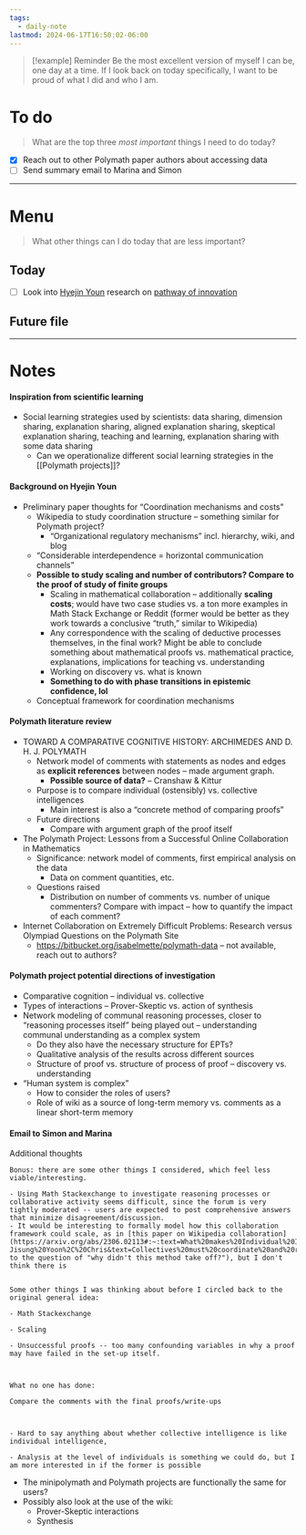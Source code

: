 ```yaml
---
tags:
  - daily-note
lastmod: 2024-06-17T16:50:02-06:00
---
```

>[!example] Reminder
>Be the most excellent version of myself I can be, one day at a time. If I look back on today specifically, I want to be proud of what I did and who I am.

# To do

> What are the top three *most important* things I need to do today?

- [x] Reach out to other Polymath paper authors about accessing data
- [ ] Send summary email to Marina and Simon

----
# Menu

> What other things can I do today that are less important?
## Today

- [ ] Look into [Hyejin Youn](https://www.kellogg.northwestern.edu/faculty/directory/youn_hyejin.aspx) research on [pathway of innovation](http://hyoun.me/research/#innovation)

## Future file



---
# Notes

#### Inspiration from scientific learning

- Social learning strategies used by scientists: data sharing, dimension sharing, explanation sharing, aligned explanation sharing, skeptical explanation sharing, teaching and learning, explanation sharing with some data sharing
	- Can we operationalize different social learning strategies in the [[Polymath projects]]?

#### Background on Hyejin Youn

- Preliminary paper thoughts for “Coordination mechanisms and costs”
	- Wikipedia to study coordination structure – something similar for Polymath project?
		- “Organizational regulatory mechanisms” incl. hierarchy, wiki, and blog
	- “Considerable interdependence = horizontal communication channels”
	- **Possible to study scaling and number of contributors? Compare to the proof of study of finite groups**
		- Scaling in mathematical collaboration – additionally **scaling costs**; would have two case studies vs. a ton more examples in Math Stack Exchange or Reddit (former would be better as they work towards a conclusive “truth,” similar to Wikipedia)
		- Any correspondence with the scaling of deductive processes themselves, in the final work? Might be able to conclude something about mathematical proofs vs. mathematical practice, explanations, implications for teaching vs. understanding
		- Working on discovery vs. what is known
		- **Something to do with phase transitions in epistemic confidence, lol**
	- Conceptual framework for coordination mechanisms

#### Polymath literature review

- TOWARD A COMPARATIVE COGNITIVE HISTORY: ARCHIMEDES AND D. H. J. POLYMATH
	- Network model of comments with statements as nodes and edges as **explicit references** between nodes – made argument graph.
		- **Possible source of data?** – Cranshaw & Kittur
	- Purpose is to compare individual (ostensibly) vs. collective intelligences
		- Main interest is also a “concrete method of comparing proofs”
	- Future directions 
		- Compare with argument graph of the proof itself
- The Polymath Project: Lessons from a Successful Online Collaboration in Mathematics
	- Significance: network model of comments, first empirical analysis on the data
		- Data on comment quantities, etc.
	- Questions raised
		- Distribution on number of comments vs. number of unique commenters? Compare with impact – how to quantify the impact of each comment?
- Internet Collaboration on Extremely Difficult Problems: Research versus Olympiad Questions on the Polymath Site
	- https://bitbucket.org/isabelmette/polymath-data – not available, reach out to authors?

#### Polymath project potential directions of investigation

- Comparative cognition – individual vs. collective
- Types of interactions – Prover-Skeptic vs. action of synthesis
- Network modeling of communal reasoning processes, closer to “reasoning processes itself” being played out – understanding communal understanding as a complex system
	- Do they also have the necessary structure for EPTs?
	- Qualitative analysis of the results across different sources
	- Structure of proof vs. structure of process of proof – discovery vs. understanding
- “Human system is complex”
	- How to consider the roles of users?
	- Role of wiki as a source of long-term memory vs. comments as a linear short-term memory

#### Email to Simon and Marina

Additional thoughts
```
Bonus: there are some other things I considered, which feel less viable/interesting.

- Using Math Stackexchange to investigate reasoning processes or collaborative activity seems difficult, since the forum is very tightly moderated -- users are expected to post comprehensive answers that minimize disagreement/discussion.
- It would be interesting to formally model how this collaboration framework could scale, as in [this paper on Wikipedia collaboration](https://arxiv.org/abs/2306.02113#:~:text=What%20makes%20Individual%20I's%20a%20Collective%20We%3B%20Coordination%20mechanisms%20%26%20costs,-Jisung%20Yoon%2C%20Chris&text=Collectives%20must%20coordinate%20and%20regulate,the%20sum%20of%20individual%20abilities.) (related to the question of "why didn't this method take off?"), but I don't think there is 

  
Some other things I was thinking about before I circled back to the original general idea:

- Math Stackexchange

- Scaling

- Unsuccessful proofs -- too many confounding variables in why a proof may have failed in the set-up itself.

  

What no one has done:

Compare the comments with the final proofs/write-ups

  

- Hard to say anything about whether collective intelligence is like individual intelligence,

- Analysis at the level of individuals is something we could do, but I am more interested in if the former is possible
```

- The minipolymath and Polymath projects are functionally the same for users?
- Possibly also look at the use of the wiki:
	- Prover-Skeptic interactions
	-  Synthesis
